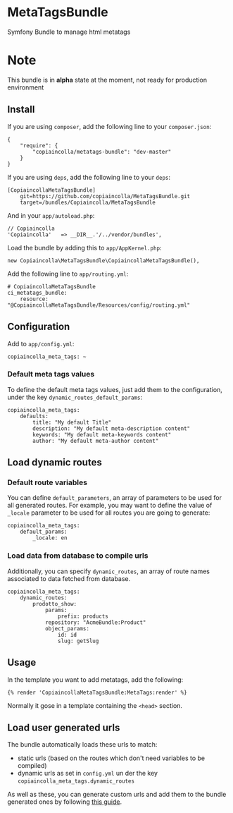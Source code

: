 MetaTagsBundle
==============

Symfony Bundle to manage html metatags

# Note

This bundle is in __alpha__ state at the moment, not ready for production environment

## Install

If you are using `composer`, add the following line to your `composer.json`:


    {
        "require": {
            "copiaincolla/metatags-bundle": "dev-master"
        }
    }

If you are using `deps`, add the following line to your `deps`:
    
    [CopiaincollaMetaTagsBundle]
        git=https://github.com/copiaincolla/MetaTagsBundle.git
        target=/bundles/Copiaincolla/MetaTagsBundle    

And in your `app/autoload.php`:

    // Copiaincolla
    'Copiaincolla'   => __DIR__.'/../vendor/bundles',

Load the bundle by adding this to `app/AppKernel.php`:

    new Copiaincolla\MetaTagsBundle\CopiaincollaMetaTagsBundle(),

Add the following line to `app/routing.yml`:

    # CopiaincollaMetaTagsBundle
    ci_metatags_bundle:
        resource: "@CopiaincollaMetaTagsBundle/Resources/config/routing.yml"
    
## Configuration

Add to `app/config.yml`:

    copiaincolla_meta_tags: ~
    
### Default meta tags values

To define the default meta tags values, just add them to the configuration, under the key `dynamic_routes_default_params`:

    copiaincolla_meta_tags:
        defaults:
            title: "My default Title"
            description: "My default meta-description content"
            keywords: "My default meta-keywords content"
            author: "My default meta-author content"
    
## Load dynamic routes
    
### Default route variables
    
You can define `default_parameters`, an array of parameters to be used for all generated routes. For example, you may want to define the value of `_locale` parameter to be used for all routes you are going to generate:
    
    copiaincolla_meta_tags:
        default_params:
            _locale: en

### Load data from database to compile urls

Additionally, you can specify `dynamic_routes`, an array of route names associated to data fetched from database.
        
    copiaincolla_meta_tags:
        dynamic_routes:
            prodotto_show:
                params:
                    prefix: products
                repository: "AcmeBundle:Product"
                object_params:
                    id: id
                    slug: getSlug


## Usage

In the template you want to add metatags, add the following:

    {% render 'CopiaincollaMetaTagsBundle:MetaTags:render' %}
    
Normally it gose in a template containing the `<head>` section.

## Load user generated urls

The bundle automatically loads these urls to match:
- static urls (based on the routes which don't need variables to be compiled)
- dynamic urls as set in `config.yml` un der the key `copiaincolla_meta_tags.dynamic_routes`

As well as these, you can generate custom urls and add them to the bundle generated ones by following [this guide](https://github.com/copiaincolla/MetaTagsBundle/blob/master/Resources/doc/add_custom_routes.md).
